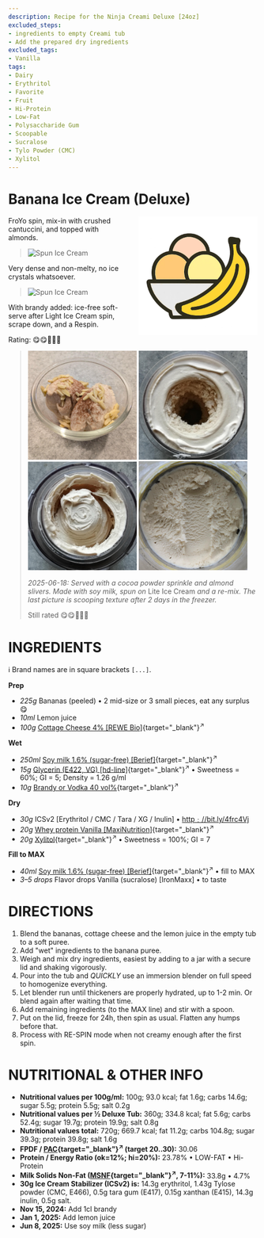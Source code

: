 ```yaml
---
description: Recipe for the Ninja Creami Deluxe [24oz]
excluded_steps:
- ingredients to empty Creami tub
- Add the prepared dry ingredients
excluded_tags:
- Vanilla
tags:
- Dairy
- Erythritol
- Favorite
- Fruit
- Hi-Protein
- Low-Fat
- Polysaccharide Gum
- Scoopable
- Sucralose
- Tylo Powder (CMC)
- Xylitol
---
```

# Banana Ice Cream (Deluxe)
<img style="float: right; margin-left: 1.5em;" width=240 alt="Logo" src="https://raw.githubusercontent.com/jhermann/ice-creamery/refs/heads/main/assets/banana-ice-cream-logo.png" />

FroYo spin, mix-in with crushed cantuccini, and topped with almonds.

> <img width=360 alt="Spun Ice Cream" src="banana_almond_2024-10-30_1.jpg" class="zoomable" />

Very dense and non-melty, no ice crystals whatsoever.

> <img width=360 alt="Spun Ice Cream" src="banana_2024-12-05.jpg" class="zoomable" />

With brandy added: ice-free soft-serve after Light Ice Cream spin, scrape down, and a Respin.

Rating: 😋😋🍌🍌🍦

> <img width=220 alt="Lite Ice Cream" src="Banana_2025-06-18_0.jpg" class="zoomable" />
> <img width=220 alt="Lite Ice Cream" src="Banana_2025-06-18_1.jpg" class="zoomable" />
> <img width=220 alt="After Re-mix" src="Banana_2025-06-18_2.jpg" class="zoomable" />
> <img width=220 alt="2 days later" src="Banana_2days_2025-06-20.jpg" class="zoomable" />
>
> *2025-06-18: Served with a cocoa powder sprinkle and almond slivers. Made with soy milk, spun on* Lite Ice Cream *and a re-mix. The last picture is scooping texture after 2 days in the freezer.*
> 
> Still rated 😋😋🍌🍌🍦

# INGREDIENTS

ℹ️ Brand names are in square brackets `[...]`.

**Prep**

  - _225g_ Bananas (peeled) • 2 mid-size or 3 small pieces, eat any surplus 😋
  - _10ml_ Lemon juice
  - _100g_ [Cottage Cheese 4% \[REWE Bio\]](/ice-creamery/info/ingredients/#cottage-cheese){target="_blank"}<sup>↗</sup>

**Wet**

  - _250ml_ [Soy milk 1.6% (sugar-free) \[Berief\]](/ice-creamery/info/ingredients/#soy-milk){target="_blank"}<sup>↗</sup>
  - _15g_ [Glycerin (E422, VG) \[hd-line\]](/ice-creamery/info/ingredients/#vegetable-glycerin-glycerol-vg-e422){target="_blank"}<sup>↗</sup> • Sweetness = 60%; GI = 5; Density = 1.26 g/ml
  - _10g_ [Brandy or Vodka 40 vol%](/ice-creamery/info/ingredients/#alcohol-ethanol){target="_blank"}<sup>↗</sup>

**Dry**

  - _30g_ ICSv2 [Erythritol / CMC / Tara / XG / Inulin] • [http﹕//bit.ly/4frc4Vj](https://jhermann.github.io/ice-creamery/I/Ice%20Cream%20Stabilizer%20(ICS)/)
  - _20g_ [Whey protein Vanilla \[MaxiNutrition\]](/ice-creamery/info/ingredients/#whey-protein){target="_blank"}<sup>↗</sup>
  - _20g_ [Xylitol](/ice-creamery/info/ingredients/#xylitol-e967){target="_blank"}<sup>↗</sup> • Sweetness = 100%; GI = 7

**Fill to MAX**

  - _40ml_ [Soy milk 1.6% (sugar-free) \[Berief\]](/ice-creamery/info/ingredients/#soy-milk){target="_blank"}<sup>↗</sup> • fill to MAX
  - _3–5 drops_ Flavor drops Vanilla (sucralose) [IronMaxx] • to taste

# DIRECTIONS

 1. Blend the bananas, cottage cheese and the lemon juice in the empty tub to a soft puree.
 1. Add "wet" ingredients to the banana puree.
 1. Weigh and mix dry ingredients, easiest by adding to a jar with a secure lid and shaking vigorously.
 1. Pour into the tub and *QUICKLY* use an immersion blender on full speed to homogenize everything.
 1. Let blender run until thickeners are properly hydrated, up to 1-2 min. Or blend again after waiting that time.
 1. Add remaining ingredients (to the MAX line) and stir with a spoon.
 1. Put on the lid, freeze for 24h, then spin as usual. Flatten any humps before that.
 1. Process with RE-SPIN mode when not creamy enough after the first spin.

# NUTRITIONAL & OTHER INFO
- **Nutritional values per 100g/ml:** 100g; 93.0 kcal; fat 1.6g; carbs 14.6g; sugar 5.5g; protein 5.5g; salt 0.2g
- **Nutritional values per ½ Deluxe Tub:** 360g; 334.8 kcal; fat 5.6g; carbs 52.4g; sugar 19.7g; protein 19.9g; salt 0.8g
- **Nutritional values total:** 720g; 669.7 kcal; fat 11.2g; carbs 104.8g; sugar 39.3g; protein 39.8g; salt 1.6g
- **FPDF / [PAC](/ice-creamery/info/glossary/#potere-anti-congelante-pac){target="_blank"}<sup>↗</sup> (target 20..30):** 30.06
- **Protein / Energy Ratio (ok=12%; hi=20%):** 23.78% • LOW-FAT • Hi-Protein
- **Milk Solids Non-Fat ([MSNF](/ice-creamery/info/glossary/#milk-solids-not-fat-msnf){target="_blank"}<sup>↗</sup>, 7-11%):** 33.8g • 4.7%
- **30g Ice Cream Stabilizer (ICSv2) is:** 14.3g erythritol, 1.43g Tylose powder (CMC, E466), 
0.5g tara gum (E417), 0.15g xanthan (E415),
14.3g inulin, 0.5g salt.
- **Nov 15, 2024:** Add 1cl brandy
- **Jan 1, 2025:** Add lemon juice
- **Jun 8, 2025:** Use soy milk (less sugar)

